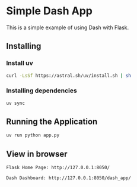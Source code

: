 # Simple Dash App

This is a simple example of using Dash with Flask. 

## Installing

### Install uv

```bash
curl -LsSf https://astral.sh/uv/install.sh | sh
```

### Installing dependencies

```bash
uv sync
```

## Running the Application

```bash
uv run python app.py
```

## View in browser

```text
Flask Home Page: http://127.0.0.1:8050/

Dash Dashboard: http://127.0.0.1:8050/dash_app/
```